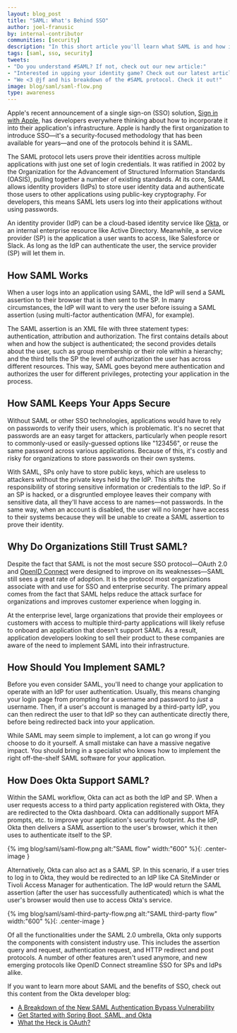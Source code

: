```yaml
---
layout: blog_post
title: "SAML: What's Behind SSO"
author: joel-franusic
by: internal-contributor
communities: [security]
description: "In this short article you'll learn what SAML is and how it works."
tags: [saml, sso, security]
tweets:
- "Do you understand #SAML? If not, check out our new article:"
- "Interested in upping your identity game? Check out our latest article about the #SAML protocol!"
- "We <3 @jf and his breakdown of the #SAML protocol. Check it out!"
image: blog/saml/saml-flow.png
type: awareness
---
```


Apple's recent announcement of a single sign-on (SSO) solution, [Sign in with Apple](/blog/2019/06/04/what-the-heck-is-sign-in-with-apple), has developers everywhere thinking about how to incorporate it into their application's infrastructure. Apple is hardly the first organization to introduce SSO—it's a security-focused methodology that has been available for years—and one of the protocols behind it is SAML.

The SAML protocol lets users prove their identities across multiple applications with just one set of login credentials. It was ratified in 2002 by the Organization for the Advancement of Structured Information Standards (OASIS), pulling together a number of existing standards. At its core, SAML allows identity providers (IdPs) to store user identity data and authenticate those users to other applications using public-key cryptography. For developers, this means SAML lets users log into their applications without using passwords.

An identity provider (IdP) can be a cloud-based identity service like [Okta](/signup/), or an internal enterprise resource like Active Directory. Meanwhile, a service provider (SP) is the application a user wants to access, like Salesforce or Slack. As long as the IdP can authenticate the user, the service provider (SP) will let them in.

## How SAML Works

When a user logs into an application using SAML, the IdP will send a SAML assertion to their browser that is then sent to the SP. In many circumstances, the IdP will want to very the user before issuing a SAML assertion (using multi-factor authentication (MFA), for example).

The SAML assertion is an XML file with three statement types: authentication, attribution and authorization. The first contains details about when and how the subject is authenticated; the second provides details about the user, such as group membership or their role within a hierarchy; and the third tells the SP the level of authorization the user has across different resources. This way, SAML goes beyond mere authentication and authorizes the user for different privileges, protecting your application in the process.

## How SAML Keeps Your Apps Secure

Without SAML or other SSO technologies, applications would have to rely on passwords to verify their users, which is problematic. It's no secret that passwords are an easy target for attackers, particularly when people resort to commonly-used or easily-guessed options like "123456", or reuse the same password across various applications. Because of this, it's costly and risky for organizations to store passwords on their own systems.

With SAML, SPs only have to store public keys, which are useless to attackers without the private keys held by the IdP. This shifts the responsibility of storing sensitive information or credentials to the IdP. So if an SP is hacked, or a disgruntled employee leaves their company with sensitive data, all they'll have access to are names—not passwords. In the same way, when an account is disabled, the user will no longer have access to their systems because they will be unable to create a SAML assertion to prove their identity.

## Why Do Organizations Still Trust SAML?

Despite the fact that SAML is not the most secure SSO protocol—OAuth 2.0 and [OpenID Connect](/blog/2017/07/25/oidc-primer-part-1) were designed to improve on its weaknesses—SAML still sees a great rate of adoption. It is the protocol most organizations associate with and use for SSO and enterprise security. The primary appeal comes from the fact that SAML helps reduce the attack surface for organizations and improves customer experience when logging in.

At the enterprise level, large organizations that provide their employees or customers with access to multiple third-party applications will likely refuse to onboard an application that doesn't support SAML. As a result, application developers looking to sell their product to these companies are aware of the need to implement SAML into their infrastructure.

## How Should You Implement SAML?

Before you even consider SAML, you'll need to change your application to operate with an IdP for user authentication. Usually, this means changing your login page from prompting for a username and password to *just* a username. Then, if a user's account is managed by a third-party IdP, you can then redirect the user to that IdP so they can authenticate directly there, before being redirected back into your application.

While SAML may seem simple to implement, a lot can go wrong if you choose to do it yourself. A small mistake can have a massive negative impact. You should bring in a specialist who knows how to implement the right off-the-shelf SAML software for your application.

## How Does Okta Support SAML?

Within the SAML workflow, Okta can act as both the IdP and SP. When a user requests access to a third party application registered with Okta, they are redirected to the Okta dashboard. Okta can additionally support MFA prompts, etc. to improve your application's security footprint. As the IdP, Okta then delivers a SAML assertion to the user's browser, which it then uses to authenticate itself to the SP.

{% img blog/saml/saml-flow.png alt:"SAML flow" width:"600" %}{: .center-image }

Alternatively, Okta can also act as a SAML SP. In this scenario, if a user tries to log in to Okta, they would be redirected to an IdP like CA SiteMinder or Tivoli Access Manager for authentication. The IdP would return the SAML assertion (after the user has successfully authenticated) which is what the user's browser would then use to access Okta's service.

{% img blog/saml/saml-third-party-flow.png alt:"SAML third-party flow" width:"600" %}{: .center-image }

Of all the functionalities under the SAML 2.0 umbrella, Okta only supports the components with consistent industry use. This includes the assertion query and request, authentication request, and HTTP redirect and post protocols. A number of other features aren't used anymore, and new emerging protocols like OpenID Connect streamline SSO for SPs and IdPs alike.

If you want to learn more about SAML and the benefits of SSO, check out this content from the Okta developer blog:

- [A Breakdown of the New SAML Authentication Bypass Vulnerability ](blog/2018/02/27/a-breakdown-of-the-new-saml-authentication-bypass-vulnerability)
- [Get Started with Spring Boot, SAML, and Okta](/blog/2017/03/16/spring-boot-saml)
- [What the Heck is OAuth?](/blog/2017/06/21/what-the-heck-is-oauth)
